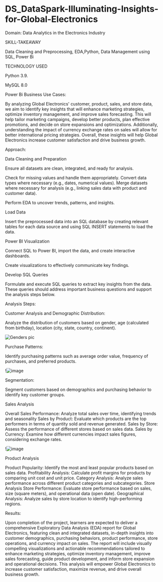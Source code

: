 # DS_DataSpark-Illuminating-Insights-for-Global-Electronics

Domain: Data Analytics in the Electronics Industry

SKILL-TAKEAWAY

Data Cleaning and Preprocessing, EDA,Python, Data Management using SQL, Power Bi

TECHNOLOGY USED

Python 3.9.

MySQL 8.0

Power Bi
Business Use Cases:

By analyzing Global Electronics' customer, product, sales, and store data, we aim to identify key insights that will enhance marketing strategies, optimize inventory management, and improve sales forecasting. This will help tailor marketing campaigns, develop better products, plan effective promotions, and decide on store expansions and optimizations. Additionally, understanding the impact of currency exchange rates on sales will allow for better international pricing strategies. Overall, these insights will help Global Electronics increase customer satisfaction and drive business growth.

Approach:

Data Cleaning and Preparation

Ensure all datasets are clean, integrated, and ready for analysis.

Check for missing values and handle them appropriately. Convert data types where necessary (e.g., dates, numerical values). Merge datasets where necessary for analysis (e.g., linking sales data with product and customer data).

Perform EDA to uncover trends, patterns, and insights.




Load Data

Insert the preprocessed data into an SQL database by creating relevant tables for each data source and using SQL INSERT statements to load the data.

Power BI Visualization

Connect SQL to Power BI, import the data, and create interactive dashboards.

Create visualizations to effectively communicate key findings.

Develop SQL Queries

Formulate and execute SQL queries to extract key insights from the data. These queries should address important business questions and support the analysis steps below.

Analysis Steps:

Customer Analysis and Demographic Distribution:

Analyze the distribution of customers based on gender, age (calculated from birthday), location (city, state, country, continent).

![Genders pic](https://github.com/user-attachments/assets/09c8435d-bcc4-4a60-833f-683e7e4894a8)





Purchase Patterns:

Identify purchasing patterns such as average order value, frequency of purchases, and preferred products.

!![image](https://github.com/user-attachments/assets/3cff4a0a-40c1-44fb-a9fd-591e24858cbc)


Segmentation:

Segment customers based on demographics and purchasing behavior to identify key customer groups.

Sales Analysis

Overall Sales Performance: Analyze total sales over time, identifying trends and seasonality Sales by Product: Evaluate which products are the top performers in terms of quantity sold and revenue generated. Sales by Store: Assess the performance of different stores based on sales data. Sales by Currency: Examine how different currencies impact sales figures, considering exchange rates.

!![image](https://github.com/user-attachments/assets/90001568-9272-48e9-a84d-095e6d83a99b)


Product Analysis

Product Popularity: Identify the most and least popular products based on sales data. Profitability Analysis: Calculate profit margins for products by comparing unit cost and unit price. Category Analysis: Analyze sales performance across different product categories and subcategories. Store Analysis Store Performance: Evaluate store performance based on sales, size (square meters), and operational data (open date). Geographical Analysis: Analyze sales by store location to identify high-performing regions.

Results:

Upon completion of the project, learners are expected to deliver a comprehensive Exploratory Data Analysis (EDA) report for Global Electronics, featuring clean and integrated datasets, in-depth insights into customer demographics, purchasing behaviors, product performance, store operations, and currency impact on sales. The report will include visually compelling visualizations and actionable recommendations tailored to enhance marketing strategies, optimize inventory management, improve sales forecasting, guide product development, and inform store expansion and operational decisions. This analysis will empower Global Electronics to increase customer satisfaction, maximize revenue, and drive overall business growth.





